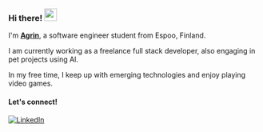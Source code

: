 ### Hi there! <img src="https://emojis.slackmojis.com/emojis/images/1536351075/4594/blob-wave.gif" width="25"/>

I'm [**Agrin**](https://www.agrinsadon.fi/), a software engineer student from Espoo, Finland.

I am currently working as a freelance full stack developer, also engaging in pet projects using AI. 

In my free time, I keep up with emerging technologies and enjoy playing video games.

#### Let's connect!
[<img alt="LinkedIn" src="https://img.shields.io/badge/LinkedIn-%230E76A8.svg?&style=for-the-badge&logo=LinkedIn&logoColor=white" />](https://www.linkedin.com/in/agrin-from-finland/)
